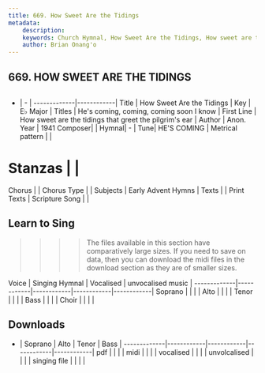 ```yaml
---
title: 669. How Sweet Are the Tidings
metadata:
    description: 
    keywords: Church Hymnal, How Sweet Are the Tidings, How sweet are the tidings that greet the pilgrim's ear, He's coming, coming, coming soon I know
    author: Brian Onang'o
---
```



## 669. HOW SWEET ARE THE TIDINGS

```txt

```

- |   -  |
-------------|------------|
Title | How Sweet Are the Tidings |
Key | E♭ Major |
Titles | He's coming, coming, coming soon I know |
First Line | How sweet are the tidings that greet the pilgrim's ear |
Author | Anon.
Year | 1941
Composer|  |
Hymnal|  - |
Tune| HE'S COMING |
Metrical pattern | |
# Stanzas |  |
Chorus |  |
Chorus Type |  |
Subjects | Early Advent Hymns |
Texts |  |
Print Texts | 
Scripture Song |  |
  
## Learn to Sing

>>>> The files available in this section have comparatively large sizes. If you need to save on data, then you can download the midi files in the download section as they are of smaller sizes.

Voice |  Singing Hymnal | Vocalised | unvocalised music |
-------------|------------|------------|------------|------------|
Soprano | | | |
Alto | | | |
Tenor | | | |
Bass | | | |
Choir | | | |

## Downloads

- |  Soprano | Alto | Tenor | Bass |
-------------|------------|------------|------------|------------|
pdf | | | |
midi | | | |
vocalised | | | |
unvolcalised | | | |
singing file | | | |
  